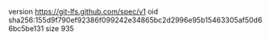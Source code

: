 version https://git-lfs.github.com/spec/v1
oid sha256:155d9f790ef92386f099242e34865bc2d2996e95b15463305af50d66bc5be131
size 935
